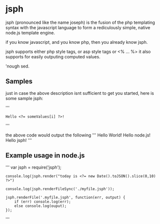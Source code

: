 # jsph

jsph (pronounced like the name joseph) is the fusion of the php templating syntax
with the javascript language to form a rediculously simple, native node.js
template engine.

if you know javascript, and you know php, then you already know jsph.

jsph supports either php style tags, or asp style tags <? ... ?>  or <% ... %>
it also supports <?= ... ?> for easily outputing computed values.

'nough sed.

## Samples

just in case the above description isnt sufficient to get you started, here is some sample jsph:

'''
<?	var someValues = ["World", "node.js", "jsph"];
	for(i in someValues) { ?>
	Hello <?= someValues[i] ?>!
<?	} ?>
'''

the above code would output the following
'''
	Hello World!
	Hello node.js!
	Hello jsph!
'''

## Example usage in node.js
'''
	var jsph = require('jsph');

	console.log(jsph.render("today is <?= new Date().toJSON().slice(0,10) ?>")

	console.log(jsph.renderFileSync('./myfile.jsph'));

	jsph.renderFile('.myfile.jsph', function(err, output) {
		if (err) console.log(err);
		else console.log(ouput);
	});
'''